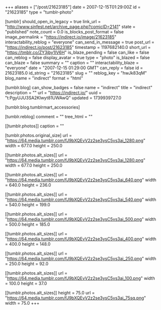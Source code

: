 +++
aliases = ["/post/21623185"]
date = 2007-12-15T01:29:00Z
id = "21623185"
type = "tumblr-photo"

[tumblr]
should_open_in_legacy = true
link_url = "http://www.sinfest.net/archive_page.php?comicID=2141"
state = "published"
note_count = 0.0
is_blocks_post_format = false
image_permalink = "https://indirect.io/image/21623185"
interactability_reblog = "everyone"
can_send_in_message = true
post_url = "https://indirect.io/post/21623185"
timestamp = 1197682140.0
short_url = "https://tmblr.co/ZY3jby1IV6H"
is_blaze_pending = false
can_like = false
can_reblog = false
display_avatar = true
type = "photo"
is_blazed = false
can_blaze = false
summary = ""
caption = ""
interactability_blaze = "everyone"
date = "2007-12-15 01:29:00 GMT"
can_reply = false
id = 21623185.0
id_string = "21623185"
slug = ""
reblog_key = "hwJk83qM"
blog_name = "indirect"
format = "html"

[tumblr.blog]
can_show_badges = false
name = "indirect"
title = "indirect"
description = ""
url = "https://indirect.io/"
uuid = "t:PgyUJU3SA2Klwyt81UWAwQ"
updated = 1739939727.0

[tumblr.blog.tumblrmart_accessories]

[tumblr.reblog]
comment = ""
tree_html = ""

[[tumblr.photos]]
caption = ""

[tumblr.photos.original_size]
url = "https://64.media.tumblr.com/fJ9bXQEvV2z2se3ysC5vs3ai_1280.png"
width = 677.0
height = 250.0

[[tumblr.photos.alt_sizes]]
url = "https://64.media.tumblr.com/fJ9bXQEvV2z2se3ysC5vs3ai_1280.png"
width = 677.0
height = 250.0

[[tumblr.photos.alt_sizes]]
url = "https://64.media.tumblr.com/fJ9bXQEvV2z2se3ysC5vs3ai_640.png"
width = 640.0
height = 236.0

[[tumblr.photos.alt_sizes]]
url = "https://64.media.tumblr.com/fJ9bXQEvV2z2se3ysC5vs3ai_540.png"
width = 540.0
height = 199.0

[[tumblr.photos.alt_sizes]]
url = "https://64.media.tumblr.com/fJ9bXQEvV2z2se3ysC5vs3ai_500.png"
width = 500.0
height = 185.0

[[tumblr.photos.alt_sizes]]
url = "https://64.media.tumblr.com/fJ9bXQEvV2z2se3ysC5vs3ai_400.png"
width = 400.0
height = 148.0

[[tumblr.photos.alt_sizes]]
url = "https://64.media.tumblr.com/fJ9bXQEvV2z2se3ysC5vs3ai_250.png"
width = 250.0
height = 92.0

[[tumblr.photos.alt_sizes]]
url = "https://64.media.tumblr.com/fJ9bXQEvV2z2se3ysC5vs3ai_100.png"
width = 100.0
height = 37.0

[[tumblr.photos.alt_sizes]]
height = 75.0
url = "https://64.media.tumblr.com/fJ9bXQEvV2z2se3ysC5vs3ai_75sq.png"
width = 75.0
+++
